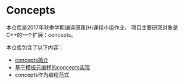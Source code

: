 # Concepts

本仓库是2017年秋季学期编译原理(H)课程小组作业，
项目主要研究对象是C++的一个扩展：concepts。

本仓库包含了以下内容：

- [concepts简介](https://github.com/ustc-compiler-concepts/report/blob/master/concepts-intro.md)
- [基于模板元编程的concepts实现](https://github.com/ustc-compiler-concepts/report/blob/master/concepts-by-TMP.md)
- concepts作为编程范式
